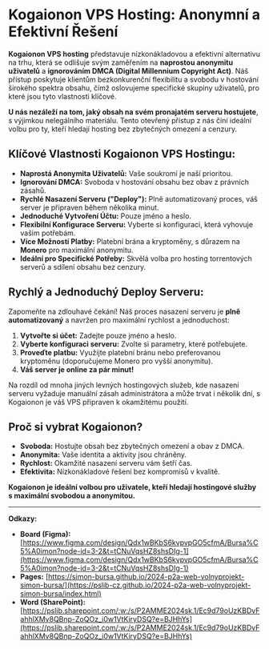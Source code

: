 # Kogaionon VPS Hosting: Anonymní a Efektivní Řešení

**Kogaionon VPS hosting** představuje nízkonákladovou a efektivní alternativu na trhu, která se odlišuje svým zaměřením na **naprostou anonymitu uživatelů** a **ignorováním DMCA (Digital Millennium Copyright Act)**. Náš přístup poskytuje klientům bezkonkurenční flexibilitu a svobodu v hostování širokého spektra obsahu, čímž oslovujeme specifické skupiny uživatelů, pro které jsou tyto vlastnosti klíčové.

**U nás nezáleží na tom, jaký obsah na svém pronajatém serveru hostujete**, s výjimkou nelegálního materiálu. Tento otevřený přístup z nás činí ideální volbu pro ty, kteří hledají hosting bez zbytečných omezení a cenzury.

## Klíčové Vlastnosti Kogaionon VPS Hostingu:

* **Naprostá Anonymita Uživatelů:** Vaše soukromí je naší prioritou.
* **Ignorování DMCA:** Svoboda v hostování obsahu bez obav z právních zásahů.
* **Rychlé Nasazení Serveru ("Deploy"):** Plně automatizovaný proces, váš server je připraven během několika minut.
* **Jednoduché Vytvoření Účtu:** Pouze jméno a heslo.
* **Flexibilní Konfigurace Serveru:** Vyberte si konfiguraci, která vyhovuje vašim potřebám.
* **Více Možností Platby:** Platební brána a kryptoměny, s důrazem na **Monero** pro maximální anonymitu.
* **Ideální pro Specifické Potřeby:** Skvělá volba pro hosting torrentových serverů a sdílení obsahu bez cenzury.

## Rychlý a Jednoduchý Deploy Serveru:

Zapomeňte na zdlouhavé čekání! Náš proces nasazení serveru je **plně automatizovaný** a navržen pro maximální rychlost a jednoduchost:

1.  **Vytvořte si účet:** Zadejte pouze jméno a heslo.
2.  **Vyberte konfiguraci serveru:** Zvolte si parametry, které potřebujete.
3.  **Proveďte platbu:** Využijte platební bránu nebo preferovanou kryptoměnu (doporučujeme Monero pro vyšší anonymitu).
4.  **Váš server je online za pár minut!**

Na rozdíl od mnoha jiných levných hostingových služeb, kde nasazení serveru vyžaduje manuální zásah administrátora a může trvat i několik dní, s Kogaionon je váš VPS připraven k okamžitému použití.

## Proč si vybrat Kogaionon?

* **Svoboda:** Hostujte obsah bez zbytečných omezení a obav z DMCA.
* **Anonymita:** Vaše identita a aktivity jsou chráněny.
* **Rychlost:** Okamžité nasazení serveru vám šetří čas.
* **Efektivita:** Nízkonákladové řešení bez kompromisů v kvalitě.

**Kogaionon je ideální volbou pro uživatele, kteří hledají hostingové služby s maximální svobodou a anonymitou.**

---

**Odkazy:**

* **Board (Figma):** [https://www.figma.com/design/Qdx1wBKbS6kvpvpGO5cfmA/Bursa%C5%A0imon?node-id=3-2&t=tCNuVqsHZ8shsDIg-1](https://www.figma.com/design/Qdx1wBKbS6kvpvpGO5cfmA/Bursa%C5%A0imon?node-id=3-2&t=tCNuVqsHZ8shsDIg-1)
* **Pages:** [https://simon-bursa.github.io/2024-p2a-web-volnyprojekt-simon-bursa/](https://pslib-cz.github.io/2024-p2a-web-volnyprojekt-simon-bursa/index.html)
* **Word (SharePoint):** [https://pslib.sharepoint.com/:w:/s/P2AMME2024sk.1/Ec9d79oUzKBDvFahhlXMv8QBnp-ZoQOz_i0w1VtKiryDSQ?e=BJHhYs](https://pslib.sharepoint.com/:w:/s/P2AMME2024sk.1/Ec9d79oUzKBDvFahhlXMv8QBnp-ZoQOz_i0w1VtKiryDSQ?e=BJHhYs)
